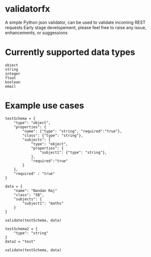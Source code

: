 # validatorfx

A simple Python json validator, can be used to validate incoming REST requests
Early stage developement, please feel free to raise any issue, enhancements, or suggessions

# Currently supported data types
    object
    string
    integer
    float
    boolean
    email

# Example use cases
```
testSchema = {
    "type": "object",
    "properties": {
        "name": {"type": "string", "required":"true"},
        "class": {"type": "string"},
        "subjects": {
            "type": "object",
            "properties": {
                "subject1": {"type": "string"},
            },
            "required":"true"
        }
    },
    "required" : "true"
}

data = {
    "name": "Nandan Raj"
    "class": "5B",
    "subjects": {
        "subject1": "maths"
    }
}

validate(testSchema, data)
```

```
testSchema2 = {
    "type": "string"
}
data2 = "test"

validate(testSchema, data)
```

